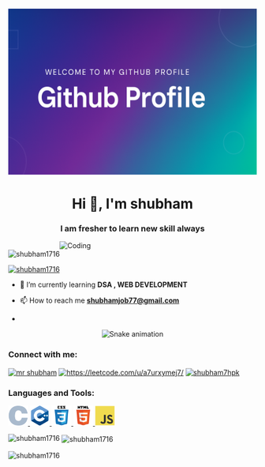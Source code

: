 ![logo](https://github.com/shubham1716/shubham1716/blob/main/github.png)
<h1 align="center">Hi 👋, I'm shubham</h1>
<h3 align="center">I am fresher to learn new skill always</h3>
<img align="right" alt="Coding" width="400" src="https://user-images.githubusercontent.com/55389276/140866485-8fb1c876-9a8f-4d6a-98dc-08c4981eaf70.gif">

<p align="left"> <img src="https://komarev.com/ghpvc/?username=shubham1716&label=Profile%20views&color=0e75b6&style=flat" alt="shubham1716" /> </p>

<p align="left"> <a href="https://github-profile-trophy.vercel.app/?username=shubham1716"><img src="https://github-profile-trophy.vercel.app/?username=shubham1716" alt="shubham1716" /></a> </p>

- 🌱 I’m currently learning **DSA , WEB DEVELOPMENT**

- 📫 How to reach me **shubhamjob77@gmail.com**
- <!-- Snake Game Repo View -->

<div align="center">
  <img src="https://profile-readme-generator.com/assets/snake.svg" alt="Snake animation" />
</div>

<h3 align="left">Connect with me:</h3>
<p align="left">
<a href="https://linkedin.com/in/mr shubham" target="blank"><img align="center" src="https://raw.githubusercontent.com/rahuldkjain/github-profile-readme-generator/master/src/images/icons/Social/linked-in-alt.svg" alt="mr shubham" height="30" width="40" /></a>
  <a href="https://www.leetcode.com/https://leetcode.com/u/a7urxymej7/" target="blank"><img align="center" src="https://raw.githubusercontent.com/rahuldkjain/github-profile-readme-generator/master/src/images/icons/Social/leet-code.svg" alt="https://leetcode.com/u/a7urxymej7/" height="30" width="40" /></a>
<a href="https://auth.geeksforgeeks.org/user/shubham7hpk" target="blank"><img align="center" src="https://raw.githubusercontent.com/rahuldkjain/github-profile-readme-generator/master/src/images/icons/Social/geeks-for-geeks.svg" alt="shubham7hpk" height="30" width="40" /></a>
</p>

<h3 align="left">Languages and Tools:</h3>
<p align="left"> <a href="https://www.cprogramming.com/" target="_blank" rel="noreferrer"> <img src="https://raw.githubusercontent.com/devicons/devicon/master/icons/c/c-original.svg" alt="c" width="40" height="40"/> </a> <a href="https://www.w3schools.com/cpp/" target="_blank" rel="noreferrer"> <img src="https://raw.githubusercontent.com/devicons/devicon/master/icons/cplusplus/cplusplus-original.svg" alt="cplusplus" width="40" height="40"/> </a> <a href="https://www.w3schools.com/css/" target="_blank" rel="noreferrer"> <img src="https://raw.githubusercontent.com/devicons/devicon/master/icons/css3/css3-original-wordmark.svg" alt="css3" width="40" height="40"/> </a> <a href="https://www.w3.org/html/" target="_blank" rel="noreferrer"> <img src="https://raw.githubusercontent.com/devicons/devicon/master/icons/html5/html5-original-wordmark.svg" alt="html5" width="40" height="40"/> </a> <a href="https://developer.mozilla.org/en-US/docs/Web/JavaScript" target="_blank" rel="noreferrer"> <img src="https://raw.githubusercontent.com/devicons/devicon/master/icons/javascript/javascript-original.svg" alt="javascript" width="40" height="40"/> </a> </p>

<p><img align="left" src="https://github-readme-stats.vercel.app/api/top-langs?username=shubham1716&show_icons=true&locale=en&layout=compact" alt="shubham1716" /></p>

<p>&nbsp;<img align="center" src="https://github-readme-stats.vercel.app/api?username=shubham1716&show_icons=true&locale=en" alt="shubham1716" /></p>

<p><img align="center" src="https://github-readme-streak-stats.herokuapp.com/?user=shubham1716&" alt="shubham1716" /></p>
